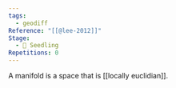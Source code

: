 ```yaml
---
tags:
  - geodiff
Reference: "[[@lee-2012]]"
Stage:
  - 🌱 Seedling
Repetitions: 0
---
```

A manifold is a space that is [[locally euclidian]]. 